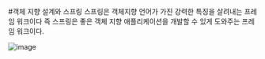 #﻿객체 지향 설계와 스프링
스프링은 객체지향 언어가 가진 강력한 특징을 살려내는 프레임 워크이다 즉 스프링은 좋은 객체 지향 애플리케이션을 개발할 수 있게 도와주는 프레임 워크이다.

![image](https://user-images.githubusercontent.com/22045187/104320765-17b83b00-5526-11eb-8ca4-8f45932aea17.png)
